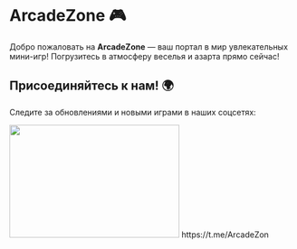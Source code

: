 # ArcadeZone 🎮
Добро пожаловать на **ArcadeZone** — ваш портал в мир увлекательных мини-игр! Погрузитесь в атмосферу веселья и азарта прямо сейчас!

## Присоединяйтесь к нам! 🌍

Следите за обновлениями и новыми играми в наших соцсетях:

<img src="https://github.com/user-attachments/assets/0fe08685-8aed-44f1-a55c-a45683e559b1" width="300" height="200">
https://t.me/ArcadeZon
